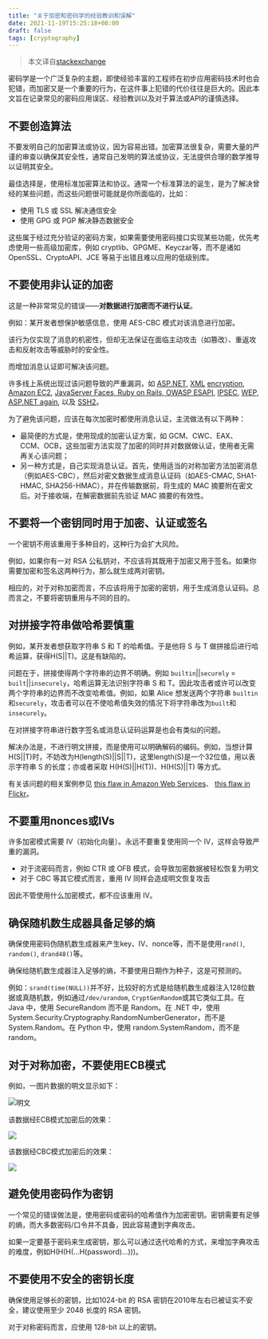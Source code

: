 ```yaml
---
title: "关于加密和密码学的经验教训和误解"
date: 2021-11-19T15:25:18+08:00
draft: false
tags: [cryptography]
---
```


> 本文译自[stackexchange](https://security.stackexchange.com/questions/2202/lessons-learned-and-misconceptions-regarding-encryption-and-cryptology)

密码学是一个广泛复杂的主题，即使经验丰富的工程师在初步应用密码技术时也会犯错，而加密又是一个重要的行为，在这件事上犯错的代价往往是巨大的。因此本文旨在记录常见的密码应用误区、经验教训以及对于算法或API的谨慎选择。

## 不要创造算法

不要发明自己的加密算法或协议，因为容易出错。加密算法很复杂，需要大量的严谨的审查以确保其安全性，通常自己发明的算法或协议，无法提供合理的数学推导以证明其安全。

最佳选择是，使用标准加密算法和协议。通常一个标准算法的诞生，是为了解决曾经的某些问题，而这些问题很可能就是你所面临的，比如：

- 使用 TLS 或 SSL 解决通信安全
- 使用 GPG 或 PGP 解决静态数据安全

这些属于经过充分验证的密码方案，如果需要使用密码接口实现某些功能，优先考虑使用一些高级加密库，例如 cryptlib、GPGME、Keyczar等，而不是诸如 OpenSSL、CryptoAPI、JCE 等易于出错且难以应用的低级别库。

## 不要使用非认证的加密

这是一种非常常见的错误——**对数据进行加密而不进行认证**。

例如：某开发者想保护敏感信息，使用 AES-CBC 模式对该消息进行加密。

该行为仅实现了消息的机密性，但却无法保证在面临主动攻击（如篡改）、重返攻击和反射攻击等威胁时的安全性。

而增加消息认证即可解决该问题。

许多线上系统出现过该问题导致的严重漏洞，如 [ASP.NET](http://netifera.com/research/poet/ieee-aspnetcrypto.pdf), [XML](https://crypto.stackexchange.com/q/1066/351) [encryption](https://crypto.stackexchange.com/q/1042/351), [Amazon EC2](http://www.informationweek.com/news/security/vulnerabilities/231901532), [JavaServer Faces, Ruby on Rails, OWASP ESAPI](http://usenix.org/events/woot10/tech/full_papers/Rizzo.pdf), [IPSEC](http://www.cs.columbia.edu/~smb/papers/badesp.ps), [WEP](http://www.cs.berkeley.edu/~daw/papers/wep-mob01.pdf), [ASP.NET again](https://www.trustwave.com/spiderlabs/advisories/TWSL2010-001.txt), 以及 [SSH2](http://lasecwww.epfl.ch/pub/lasec/doc/Vau02a.ps)。

为了避免该问题，应该在每次加密时都使用消息认证，主流做法有以下两种：

- 最简便的方式是，使用现成的加密认证方案，如 GCM、CWC、EAX、CCM、OCB，这些加密方法实现了加密的同时并对数据做认证，使用者无需再关心该问题；
- 另一种方式是，自己实现消息认证。首先，使用适当的对称加密方法加密消息（例如AES-CBC），然后对密文数据生成消息认证码（如AES-CMAC, SHA1-HMAC, SHA256-HMAC），并在传输数据前，将生成的 MAC 摘要附在密文后。对于接收端，在解密数据前先验证 MAC 摘要的有效性。

## 不要将一个密钥同时用于加密、认证或签名

一个密钥不用该重用于多种目的，这种行为会扩大风险。

例如，如果你有一对 RSA 公私钥对，不应该将其既用于加密又用于签名。如果你需要加密和签名这两种行为，那么就生成两对密钥。

相应的，对于对称加密而言，不应该将用于加密的密钥，用于生成消息认证码。总而言之，不要将密钥重用与不同的目的。

## 对拼接字符串做哈希要慎重

例如，某开发者想获取字符串 S 和 T 的哈希值。于是他将 S 与 T 做拼接后进行哈希运算，获得H(S||T)。这是有缺陷的。

问题在于，拼接使得两个字符串的边界不明确。例如 ``builtin``||``securely`` = ``built``||``insecurely``，哈希运算无法识别字符串 S 和 T。因此攻击者或许可以改变两个字符串的边界而不改变哈希值。例如，如果 Alice 想发送两个字符串 ``builtin ``和``securely``，攻击者可以在不使哈希值失效的情况下将字符串改为``built``和``insecurely``。

在对拼接字符串进行数字签名或消息认证码运算是也会有类似的问题。

解决办法是，不进行明文拼接，而是使用可以明确解码的编码。例如，当想计算H(S||T)时，不妨改为H(length(S)||S||T)，这里length(S)是一个32位值，用以表示字符串 S 的长度；亦或者采取 H(H(S)||H(T))、H(H(S)||T) 等方式。

有关该问题的相关案例参见 [this flaw in Amazon Web Services](http://rdist.root.org/2009/05/20/amazon-web-services-signature-vulnerability/)、 [this flaw in Flickr](http://netifera.com/research/flickr_api_signature_forgery.pdf)。

## 不要重用nonces或IVs

许多加密模式需要 IV（初始化向量）。永远不要重复使用同一个 IV，这样会导致严重的漏洞。

- 对于流密码而言，例如 CTR 或 OFB 模式，会导致加密数据被轻松恢复为明文
- 对于 CBC 等其它模式而言，重用 IV 同样会造成明文恢复攻击

因此不管使用什么加密模式，都不应该重用 IV。

## 确保随机数生成器具备足够的熵

确保使用密码伪随机数生成器来产生key、IV、nonce等，而不是使用``rand()``, ``random()``, ``drand48()``等。

确保给随机数生成器注入足够的熵，不要使用日期作为种子，这是可预测的。

例如：``srand(time(NULL))``并不好，比较好的方式是给随机数生成器注入128位数据或真随机数，例如通过``/dev/urandom``, ``CryptGenRandom``或其它类似工具。在 Java 中，使用 SecureRandom 而不是 Random。在 .NET 中，使用 System.Security.Cryptography.RandomNumberGenerator，而不是 System.Random。在 Python 中，使用 random.SystemRandom，而不是 random。

## 对于对称加密，不要使用ECB模式

例如，一图片数据的明文显示如下：

![明文](https://upload.wikimedia.org/wikipedia/commons/5/56/Tux.jpg)

该数据经ECB模式加密后的效果：

![](https://upload.wikimedia.org/wikipedia/commons/f/f0/Tux_ecb.jpg)

该数据经CBC模式加密后的效果：

![](https://upload.wikimedia.org/wikipedia/commons/a/a0/Tux_secure.jpg)

## 避免使用密码作为密钥

一个常见的错误做法是，使用密码或密码的哈希值作为加密密钥。密钥需要有足够的熵，而大多数密码/口令并不具备，因此容易遭到字典攻击。

如果一定要基于密码来生成密钥，那么可以通过迭代哈希的方式，来增加字典攻击的难度，例如H(H(H(...H(password)...)))。

## 不要使用不安全的密钥长度

确保使用足够长的密钥，比如1024-bit 的 RSA 密钥在2010年左右已被证实不安全，建议使用至少 2048 长度的 RSA 密钥。

对于对称密码而言，应使用 128-bit 以上的密钥。



